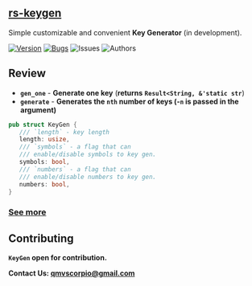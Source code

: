 
## [rs-keygen](https://docs.rs/keygenx/0.1.1/keygenx/)  
Simple customizable and convenient **Key Generator** (in development).

 [![Version](https://img.shields.io/badge/keygen-0.1.1-pink)]()
 [![Bugs](https://img.shields.io/badge/bugs-fixed-blue)]()
 ![Issues](https://img.shields.io/badge/issues-goto-green)
 ![Authors](https://img.shields.io/badge/author-@alexanderqmv-yellow)
 
 ## Review
 * **`gen_one`** - **Generate one key** (**returns** **`Result<String, &'static str`**)
 * **`generate`** - **Generates the `nth` number of keys (-`n` is passed in the argument)**
 
 ```rs
 pub struct KeyGen {
    /// `length` - key length
    length: usize,
    /// `symbols` - a flag that can
    /// enable/disable symbols to key gen.
    symbols: bool,
    /// `numbers` - a flag that can
    /// enable/disable numbers to key gen.
    numbers: bool,
}
 ```
 
 ### [See more](https://docs.rs/keygenx/0.1.1/keygenx/) 
 
 ## Contributing
**`KeyGen` open for contribution.** 

**Contact Us: qmvscorpio@gmail.com**
